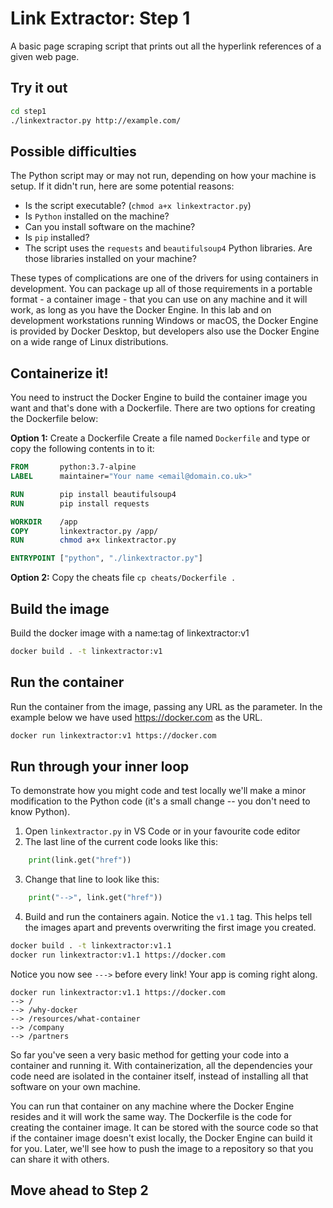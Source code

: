 # Link Extractor: Step 1

A basic page scraping script that prints out all the hyperlink references of a given web page.

## Try it out

```bash
cd step1
./linkextractor.py http://example.com/
```

## Possible difficulties

The Python script may or may not run, depending on how your machine is setup. If it didn't run, here are some potential reasons:

* Is the script executable? (`chmod a+x linkextractor.py`)
* Is `Python` installed on the machine?
* Can you install software on the machine?
* Is `pip` installed?
* The script uses the `requests` and `beautifulsoup4` Python libraries. Are those libraries installed on your machine?

These types of complications are one of the drivers for using containers in development. You can package up all of those requirements in a portable format - a container image - that you can use on any machine and it will work, as long as you have the Docker Engine. In this lab and on development workstations running Windows or macOS, the Docker Engine is provided by Docker Desktop, but developers also use the Docker Engine on a wide range of Linux distributions.

## Containerize it!

You need to instruct the Docker Engine to build the container image you want and that's done with a Dockerfile. There are two options for creating the Dockerfile below:

**Option 1:** Create a Dockerfile
Create a file named `Dockerfile` and type or copy the following contents in to it:

```dockerfile
FROM       python:3.7-alpine
LABEL      maintainer="Your name <email@domain.co.uk>"

RUN        pip install beautifulsoup4
RUN        pip install requests

WORKDIR    /app
COPY       linkextractor.py /app/
RUN        chmod a+x linkextractor.py

ENTRYPOINT ["python", "./linkextractor.py"]
```

**Option 2:** Copy the cheats file
`cp cheats/Dockerfile .`

## Build the image
Build the docker image with a name:tag of linkextractor:v1

```bash
docker build . -t linkextractor:v1
```

## Run the container
Run the container from the image, passing any URL as the parameter.  In the example below we have used https://docker.com as the URL.

```bash
docker run linkextractor:v1 https://docker.com
```

## Run through your inner loop

To demonstrate how you might code and test locally we'll make a minor modification to the Python code (it's a small change -- you don't need to know Python).

1. Open `linkextractor.py` in VS Code or in your favourite code editor
2. The last line of the current code looks like this:

```python
    print(link.get("href"))
```

3. Change that line to look like this:

```python
    print("-->", link.get("href"))
```

4. Build and run the containers again. Notice the `v1.1` tag. This helps tell the images apart and prevents overwriting the first image you created.

```bash
docker build . -t linkextractor:v1.1
docker run linkextractor:v1.1 https://docker.com
```

Notice you now see `--->` before every link! Your app is coming right along.

```
docker run linkextractor:v1.1 https://docker.com
--> /
--> /why-docker
--> /resources/what-container
--> /company
--> /partners
```

So far you've seen a very basic method for getting your code into a container and running it. With containerization, all the dependencies your code need are isolated in the container itself, instead of installing all that software on your own machine.

You can run that container on any machine where the Docker Engine resides and it will work the same way. The Dockerfile is the code for creating the container image. It can be stored with the source code so that if the container image doesn't exist locally, the Docker Engine can build it for you. Later, we'll see how to push the image to a repository so that you can share it with others.

## Move ahead to Step 2
